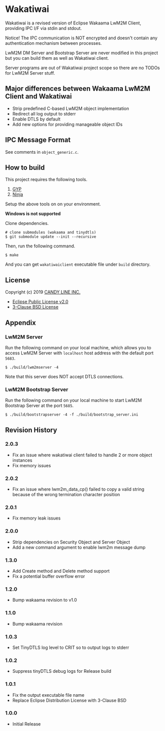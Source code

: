 Wakatiwai
===

Wakatiwai is a revised version of Eclipse Wakaama LwM2M Client, providing IPC I/F via stdin and stdout.

Notice! The IPC communication is NOT encrypted and doesn't contain any authentication mechanism between processes.

LwM2M DM Server and Bootstrap Server are never modified in this project but you can build them as well as Wakatiwai client.

Server programs are out of Wakatiwai project scope so there are no TODOs for LwM2M Server stuff.

## Major differences between Wakaama LwM2M Client and Wakatiwai

- Strip predefined C-based LwM2M object implementation
- Redirect all log output to stderr
- Enable DTLS by default
- Add new options for providing manageable object IDs

## IPC Message Format

See comments in `object_generic.c`.

## How to build

This project requires the following tools.

1. [GYP](https://github.com/mogemimi/pomdog/wiki/How-to-Install-GYP)
1. [Ninja](https://github.com/ninja-build/ninja/wiki/Pre-built-Ninja-packages)

Setup the above tools on on your environment.

**Windows is not supported**

Clone dependencies.

```
# clone submodules (wakaama and tinydtls)
$ git submodule update --init --recursive
```

Then, run the following command.

```
$ make
```

And you can get `wakatiwaiclient` executable file under `build` directory.

## License

Copyright (c) 2019 [CANDY LINE INC.](https://www.candy-line.io)

- [Eclipse Public License v2.0](https://www.eclipse.org/legal/epl-2.0/)
- [3-Clause BSD License](https://opensource.org/licenses/BSD-3-Clause)

## Appendix

### LwM2M Server

Run the following command on your local machine, which allows you to access LwM2M Server with `localhost` host address with the default port `5683`.

```
$ ./build/lwm2mserver -4
```

Note that this server does NOT accept DTLS connections.

### LwM2M Bootstrap Server

Run the following command on your local machine to start LwM2M Bootstrap Server at the port `5685`.

```
$ ./build/bootstrapserver -4 -f ./build/bootstrap_server.ini
```

## Revision History

### 2.0.3

- Fix an issue where wakatiwai client failed to handle 2 or more object instances
- Fix memory issues

### 2.0.2

- Fix an issue where lwm2m_data_cp() failed to copy a valid string because of the wrong termination character position

### 2.0.1

- Fix memory leak issues

### 2.0.0

- Strip dependencies on Security Object and Server Object
- Add a new command argument to enable lwm2m message dump

### 1.3.0

- Add Create method and Delete method support
- Fix a potential buffer overflow error

### 1.2.0

- Bump wakaama revision to v1.0

### 1.1.0

- Bump wakaama revision

### 1.0.3

- Set TinyDTLS log level to CRIT so to output logs to stderr

### 1.0.2

- Suppress tinyDTLS debug logs for Release build

### 1.0.1

- Fix the output executable file name
- Replace Eclipse Distribution License with 3-Clause BSD

### 1.0.0

- Initial Release
